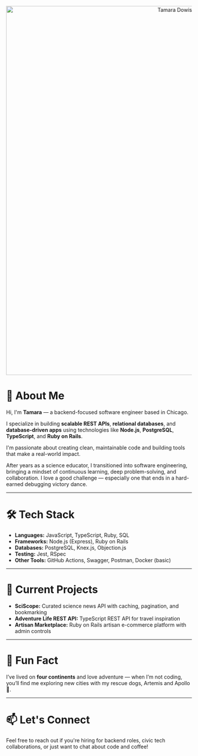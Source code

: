 <p align="center">
  <img src="https://github.com/user-attachments/assets/13f8168a-3308-48e4-9c90-e1215ca0c4ef" alt="Tamara Dowis GitHub Banner" width=1000"/>
</p>

# 📍 About Me

Hi, I'm **Tamara** — a backend-focused software engineer based in Chicago. 

I specialize in building **scalable REST APIs**, **relational databases**, and **database-driven apps** using technologies like **Node.js**, **PostgreSQL**, **TypeScript**, and **Ruby on Rails**.

I'm passionate about creating clean, maintainable code and building tools that make a real-world impact.

After years as a science educator, I transitioned into software engineering, bringing a mindset of continuous learning, deep problem-solving, and collaboration. I love a good challenge — especially one that ends in a hard-earned debugging victory dance.


---

# 🛠️ Tech Stack

- **Languages:** JavaScript, TypeScript, Ruby, SQL
- **Frameworks:** Node.js (Express), Ruby on Rails
- **Databases:** PostgreSQL, Knex.js, Objection.js
- **Testing:** Jest, RSpec
- **Other Tools:** GitHub Actions, Swagger, Postman, Docker (basic)

---

# 🚀 Current Projects

- **SciScope:** Curated science news API with caching, pagination, and bookmarking
- **Adventure Life REST API:** TypeScript REST API for travel inspiration
- **Artisan Marketplace:** Ruby on Rails artisan e-commerce platform with admin controls

---

# 🌟 Fun Fact

I’ve lived on **four continents** and love adventure — when I’m not coding, you’ll find me exploring new cities with my rescue dogs, Artemis and Apollo 🐾.

---

# 📫 Let's Connect

Feel free to reach out if you're hiring for backend roles, civic tech collaborations, or just want to chat about code and coffee!
